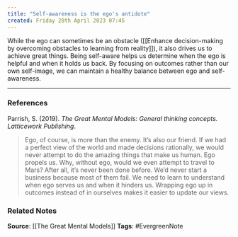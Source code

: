```yaml
---
title: "Self-awareness is the ego's antidote"
created: Friday 28th April 2023 07:45
---
```


While the ego can sometimes be an obstacle ([[Enhance decision-making by overcoming obstacles to learning from reality]]), it also drives us to achieve great things. Being self-aware helps us determine when the ego is helpful and when it holds us back. By focusing on outcomes rather than our own self-image, we can maintain a healthy balance between ego and self-awareness.

---
### References

Parrish, S. (2019). _The Great Mental Models: General thinking concepts. Latticework Publishing_.

> Ego, of course, is more than the enemy. It’s also our friend. If we had a perfect view of the world and made decisions rationally, we would never attempt to do the amazing things that make us human. Ego propels us. Why, without ego, would we even attempt to travel to Mars? After all, it’s never been done before. We’d never start a business because most of them fail. We need to learn to understand when ego serves us and when it hinders us. Wrapping ego up in outcomes instead of in ourselves makes it easier to update our views.

### Related Notes
**Source**: [[The Great Mental Models]]
**Tags**: #EvergreenNote


